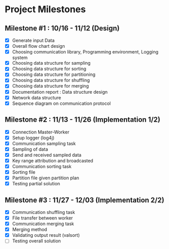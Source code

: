 # Project Milestones

## Milestone #1 : 10/16 - 11/12 (Design)

- [x] Generate input Data
- [x] Overall flow chart design
- [x] Choosing communication library, Programming environment, Logging system
- [x] Choosing data structure for sampling
- [x] Choosing data structure for sorting
- [x] Choosing data structure for partitioning
- [x] Choosing data structure for shuffling
- [x] Choosing data structure for merging
- [x] Documentation report : Data structure design
- [x] Network data structure
- [x] Sequence diagram on communication protocol

## Milestone #2 : 11/13 - 11/26 (Implementation 1/2)

- [x] Connection Master-Worker
- [x] Setup logger (log4j)
- [x] Communication sampling task
- [x] Sampling of data
- [x] Send and received sampled data
- [x] Key range attribution and broadcasted
- [x] Communication sorting task
- [x] Sorting file
- [x] Partition file given partition plan
- [x] Testing partial solution

## Milestone #3 : 11/27 - 12/03 (Implementation 2/2)

- [x] Communication shuffling task
- [x] File transfer between worker
- [x] Communication merging task
- [x] Merging method
- [x] Validating output result (valsort)
- [ ] Testing overall solution
